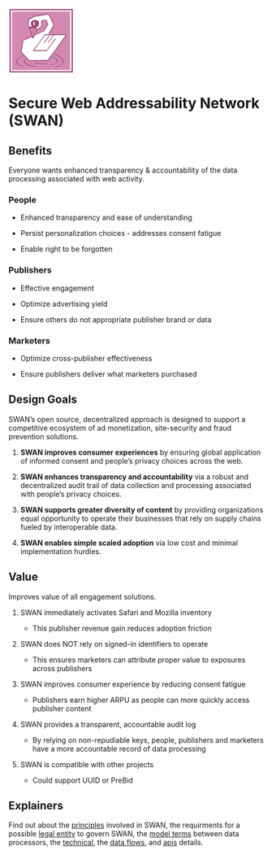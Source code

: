 ![Secure Web Addressability Network](images/swan.128.pxls.100.dpi.png)

# Secure Web Addressability Network (SWAN)

## Benefits

Everyone wants enhanced transparency & accountability of the data processing
associated with web activity.

### People

-   Enhanced transparency and ease of understanding

-   Persist personalization choices - addresses consent fatigue

-   Enable right to be forgotten

### Publishers

-   Effective engagement

-   Optimize advertising yield

-   Ensure others do not appropriate publisher brand or data

### Marketers

-   Optimize cross-publisher effectiveness

-   Ensure publishers deliver what marketers purchased

## Design Goals

SWAN’s open source, decentralized approach is designed to support a competitive
ecosystem of ad monetization, site-security and fraud prevention solutions.

1.  **SWAN improves consumer experiences** by ensuring global application of
    informed consent and people’s privacy choices across the web.

2.  **SWAN enhances transparency and accountability** via a robust and
    decentralized audit trail of data collection and processing associated with
    people’s privacy choices.

3.  **SWAN supports greater diversity of content** by providing organizations
    equal opportunity to operate their businesses that rely on supply chains
    fueled by interoperable data.

4.  **SWAN enables simple scaled adoption** via low cost and minimal
    implementation hurdles.

## Value

Improves value of all engagement solutions.

1.  SWAN immediately activates Safari and Mozilla inventory

    -   This publisher revenue gain reduces adoption friction

2.  SWAN does NOT rely on signed-in identifiers to operate

    -   This ensures marketers can attribute proper value to exposures across
        publishers

3.  SWAN improves consumer experience by reducing consent fatigue

    -   Publishers earn higher ARPU as people can more quickly access publisher
        content

4.  SWAN provides a transparent, accountable audit log

    -   By relying on non-repudiable keys, people, publishers and marketers have
        a more accountable record of data processing

5.  SWAN is compatible with other projects

    -   Could support UUID or PreBid

## Explainers

Find out about the [principles](explainer-principles.md) involved in SWAN, the requirments for a possible [legal entity](legal-entity-explainer.md) to govern SWAN, the [model terms](model-terms-explainer.md) between data processors, the [technical](explainer-technical.md), the [data flows](data-flows.md), and [apis](apis.md) details.
